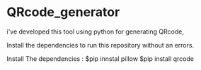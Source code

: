 # QRcode_generator
i've developed this tool using python for generating QRcode,

Install the dependencies to run this repository without an errors.

Install The dependencies :
     $pip innstal pillow
     $pip install qrcode
     
     
 

